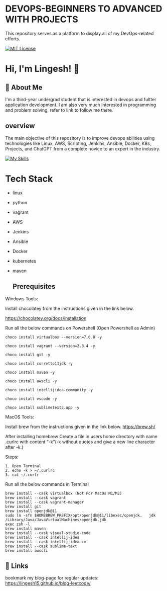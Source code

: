 # DEVOPS-BEGINNERS TO ADVANCED WITH PROJECTS

This repository serves as a platform to display all of my DevOps-related efforts.





[![MIT License](https://img.shields.io/badge/License-MIT-green.svg)](https://choosealicense.com/licenses/mit/)



# Hi, I'm Lingesh! 👋


## 🚀 About Me
I'm a third-year undergrad student that is interested in devops and fultter application development. I am also very much interested in programming and problem solving, refer to link to follow me there.


## overview

The main objective of this repository is to improve devops abilities using technologies like Linux, AWS, Scripting, Jenkins, Ansible, Docker, K8s, Projects, and ChatGPT from a complete novice to an expert in the industry.


[![My Skills](https://skills.thijs.gg/icons?i=java,docker,kubernetes,aws,jenkins,ansible,linux,maven,python&theme=light)](https://skills.thijs.gg)
# Tech Stack
- linux
- python
- vagrant
- AWS
- Jenkins
- Ansible
- Docker
- kubernetes
- maven

  ## Prerequisites

Windows Tools:

Install chocolatey from the instructions given in the link below.

https://chocolatey.org/docs/installation

Run all the below commands on Powershell (Open Powershell as Admin)

    choco install virtualbox --version=7.0.8 -y

    choco install vagrant --version=2.3.4 -y

    choco install git -y

    choco install corretto11jdk -y

    choco install maven -y

    choco install awscli -y

    choco install intellijidea-community -y

    choco install vscode -y

    choco install sublimetext3.app -y

MacOS Tools:

Install brew from the instructions given in the link below.
https://brew.sh/

After installing homebrew
Create a file in users home directory with name .curlrc with content “-k”(-k without quotes and give a new line character after -k.)

Steps:
    
    1. Open Terminal
    2. echo -k > ~/.curlrc
    3. cat ~/.curlr

Run all the below commands in Terminal

    brew install --cask virtualbox (Not For MacOs M1/M2)
    brew install --cask vagrant
    brew install --cask vagrant-manager
    brew install git
    brew install openjdk@11
    sudo ln -sfn $HOMEBREW_PREFIX/opt/openjdk@11/libexec/openjdk.   jdk /Library/Java/JavaVirtualMachines/openjdk.jdk
    exec zsh -l
    brew install maven
    brew install --cask visual-studio-code
    brew install --cask intellij-idea
    brew install --cask intellij-idea-ce
    brew install --cask sublime-text
    brew install awscli




## 🔗 Links


bookmark my blog-page for regular updates:
https://lingesh15.github.io/blog-leetcode/
